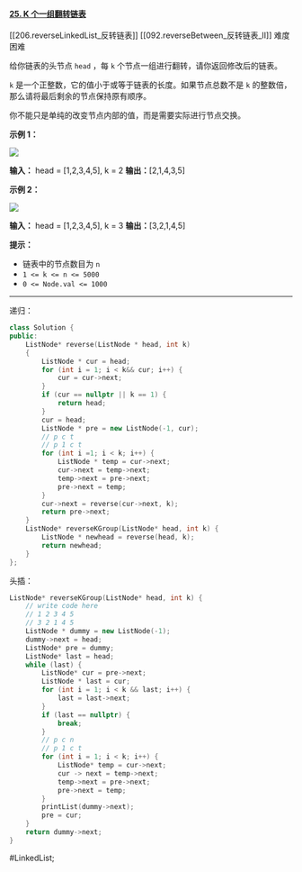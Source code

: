 
#### [25. K 个一组翻转链表](https://leetcode.cn/problems/reverse-nodes-in-k-group/)
[[206.reverseLinkedList_反转链表]] [[092.reverseBetween_反转链表_II]]
难度困难

给你链表的头节点 `head` ，每 `k` 个节点一组进行翻转，请你返回修改后的链表。

`k` 是一个正整数，它的值小于或等于链表的长度。如果节点总数不是 `k` 的整数倍，那么请将最后剩余的节点保持原有顺序。

你不能只是单纯的改变节点内部的值，而是需要实际进行节点交换。

**示例 1：**

![](https://assets.leetcode.com/uploads/2020/10/03/reverse_ex1.jpg)

**输入：** head = [1,2,3,4,5], k = 2
**输出：**[2,1,4,3,5]

**示例 2：**

![](https://assets.leetcode.com/uploads/2020/10/03/reverse_ex2.jpg)

**输入：** head = [1,2,3,4,5], k = 3
**输出：**[3,2,1,4,5]

**提示：**

-   链表中的节点数目为 `n`
-   `1 <= k <= n <= 5000`
-   `0 <= Node.val <= 1000`
---- ----
递归：
```cpp
class Solution {
public:
    ListNode* reverse(ListNode * head, int k)
    {
        ListNode * cur = head;
        for (int i = 1; i < k&& cur; i++) {
            cur = cur->next;
        }
        if (cur == nullptr || k == 1) {
            return head;
        }
        cur = head;
        ListNode * pre = new ListNode(-1, cur);
        // p c t
        // p 1 c t
        for (int i =1; i < k; i++) {
            ListNode * temp = cur->next;
            cur->next = temp->next;
            temp->next = pre->next;
            pre->next = temp;
        }
        cur->next = reverse(cur->next, k);
        return pre->next;
    }
    ListNode* reverseKGroup(ListNode* head, int k) {
        ListNode * newhead = reverse(head, k);
        return newhead;
    }
};
```
头插：
```cpp
ListNode* reverseKGroup(ListNode* head, int k) {
    // write code here
    // 1 2 3 4 5
    // 3 2 1 4 5
    ListNode * dummy = new ListNode(-1);
    dummy->next = head;
    ListNode* pre = dummy;
    ListNode* last = head;
    while (last) {
        ListNode* cur = pre->next;
        ListNode * last = cur;
        for (int i = 1; i < k && last; i++) {
            last = last->next;
        }
        if (last == nullptr) {
            break;
        }
        // p c n
        // p 1 c t
        for (int i = 1; i < k; i++) {
            ListNode* temp = cur->next;
            cur -> next = temp->next;
            temp->next = pre->next;
            pre->next = temp;
        }
        printList(dummy->next);
        pre = cur;
    }
    return dummy->next;
}
```
#LinkedList;